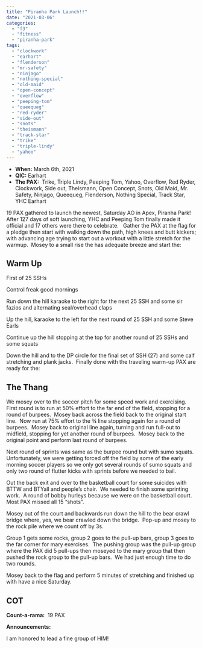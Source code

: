 ```yaml
---
title: "Piranha Park Launch!!"
date: "2021-03-06"
categories: 
  - "f3"
  - "fitness"
  - "piranha-park"
tags: 
  - "clockwork"
  - "earhart"
  - "flenderson"
  - "mr-safety"
  - "ninjago"
  - "nothing-special"
  - "old-maid"
  - "open-concept"
  - "overflow"
  - "peeping-tom"
  - "queequeg"
  - "red-ryder"
  - "side-out"
  - "snots"
  - "theismann"
  - "track-star"
  - "trike"
  - "triple-lindy"
  - "yahoo"
---
```


- **When:** March 6th, 2021  
- **QIC:** Earhart
- **The PAX:**  Trike, Triple Lindy, Peeping Tom, Yahoo, Overflow, Red Ryder, Clockwork, Side out, Theismann, Open Concept, Snots, Old Maid, Mr. Safety, Ninjago, Queequeg, Flenderson, Nothing Special, Track Star, YHC Earhart

19 PAX gathered to launch the newest, Saturday AO in Apex, Piranha Park!  After 127 days of soft launching, YHC and Peeping Tom finally made it official and 17 others were there to celebrate.   Gather the PAX at the flag for a pledge then start with walking down the path, high knees and butt kickers; with advancing age trying to start out a workout with a little stretch for the warmup.  Mosey to a small rise the has adequate breeze and start the:

## Warm Up

  
First of 25 SSHs

Control freak good mornings

Run down the hill karaoke to the right for the next 25 SSH and some sir fazios and alternating seal/overhead claps

Up the hill, karaoke to the left for the next round of 25 SSH and some Steve Earls

Continue up the hill stopping at the top for another round of 25 SSHs and some squats

Down the hill and to the DP circle for the final set of SSH (27) and some calf stretching and plank jacks.  Finally done with the traveling warm-up PAX are ready for the:

## The Thang

We mosey over to the soccer pitch for some speed work and exercising.  First round is to run at 50% effort to the far end of the field, stopping for a round of burpees.  Mosey back across the field back to the original start line.  Now run at 75% effort to the ¾ line stopping again for a round of burpees.  Mosey back to original line again, turning and run full-out to midfield, stopping for yet another round of burpees.  Mosey back to the original point and perform last round of burpees. 

Next round of sprints was same as the burpee round but with sumo squats.  Unfortunately, we were getting forced off the field by some of the early morning soccer players so we only got several rounds of sumo squats and only two round of flutter kicks with sprints before we needed to bail.

Out the back exit and over to the basketball court for some suicides with BTTW and BTYall and people’s chair.  We needed to finish some sprinting work.  A round of bobby hurleys because we were on the basketball court.  Most PAX missed all 15 “shots”.

Mosey out of the court and backwards run down the hill to the bear crawl bridge where, yes, we bear crawled down the bridge.  Pop-up and mosey to the rock pile where we count off by 3s.

Group 1 gets some rocks, group 2 goes to the pull-up bars, group 3 goes to the far corner for mary exercises.  The pushing group was the pull-up group where the PAX did 5 pull-ups then moseyed to the mary group that then pushed the rock group to the pull-up bars.  We had just enough time to do two rounds.

Mosey back to the flag and perform 5 minutes of stretching and finished up with have a nice Saturday.

## COT

**Count-a-rama:**  19 PAX

**Announcements:**

I am honored to lead a fine group of HIM!
